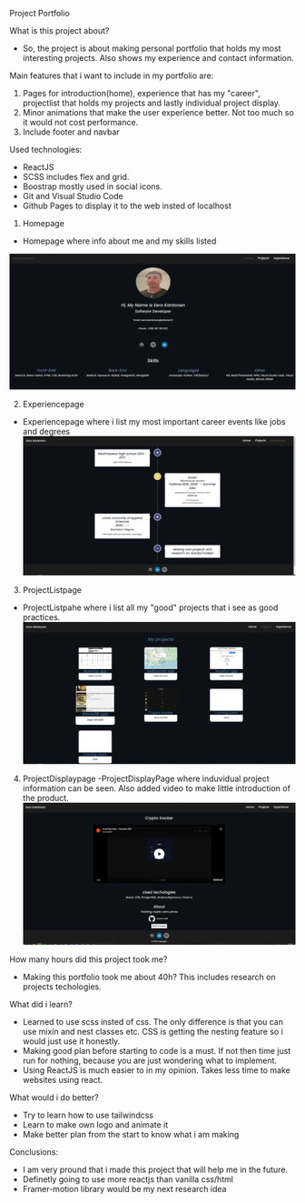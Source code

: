 Project Portfolio

What is this project about?
- So, the project is about making personal portfolio that holds my most interesting projects. Also shows my experience and contact information.

Main features that i want to include in my portfolio are:

1. Pages for introduction(home), experience that has my "career", projectlist that holds my projects and lastly individual project display.
2. Minor animations that make the user experience better. Not too much so it would not cost performance.
3. Include footer and navbar

Used technologies:

- ReactJS 
- SCSS includes flex and grid. 
- Boostrap mostly used in social icons.
- Git and Visual Studio Code
- Github Pages to display it to the web insted of localhost


1. Homepage
- Homepage where info about me and my skills listed

![](https://github.com/Eero556/Portfolio_/blob/main/Images/portfolio1.PNG)

2. Experiencepage
- Experiencepage where i list my most important career events like jobs and degrees
![](https://github.com/Eero556/Portfolio_/blob/main/Images/portfolio2.PNG)

3. ProjectListpage
- ProjectListpahe where i list all my "good" projects that i see as good practices.
![](https://github.com/Eero556/Portfolio_/blob/main/Images/portfolio3.PNG)
4. ProjectDisplaypage
-ProjectDisplayPage where induvidual project information can be seen. Also added video to make little introduction of the product.
![](https://github.com/Eero556/Portfolio_/blob/main/Images/portfolio4.PNG)

How many hours did this project took me?
- Making this portfolio took me about 40h? This includes research on projects techologies.


What did i learn?
- Learned to use scss insted of css. The only difference is that you can use mixin and nest classes etc. CSS is getting the nesting feature so i would just use it honestly.
- Making good plan before starting to code is a must. If not then time just run for nothing, because you are just wondering what to implement.
- Using ReactJS is much easier to in my opinion. Takes less time to make websites using react.


What would i do better?
- Try to learn how to use tailwindcss
- Learn to make own logo and animate it
- Make better plan from the start to know what i am making



Conclusions:
- I am very pround that i made this project that will help me in the future.
- Definetly going to use more reactjs than vanilla css/html
- Framer-motion library would be my next research idea







